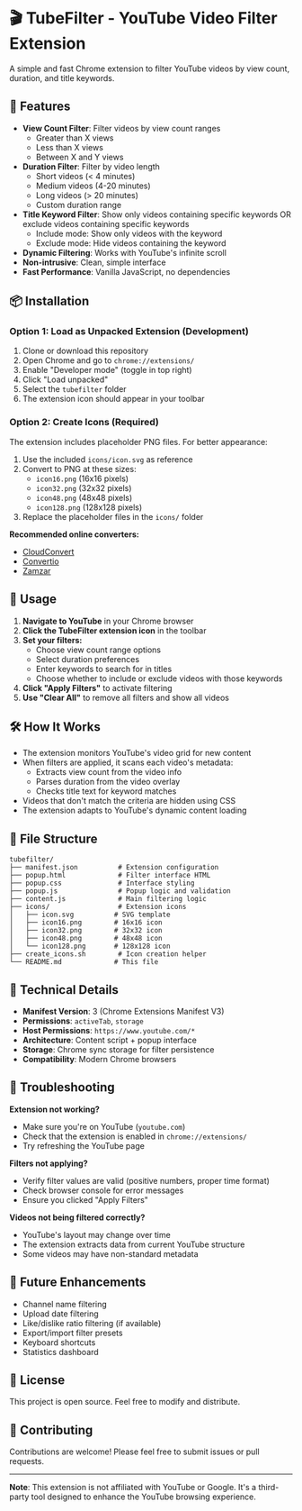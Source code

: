 # 🎬 TubeFilter - YouTube Video Filter Extension

A simple and fast Chrome extension to filter YouTube videos by view count, duration, and title keywords.

## 🚀 Features

- **View Count Filter**: Filter videos by view count ranges
  - Greater than X views
  - Less than X views  
  - Between X and Y views
- **Duration Filter**: Filter by video length
  - Short videos (< 4 minutes)
  - Medium videos (4-20 minutes)
  - Long videos (> 20 minutes)
  - Custom duration range
- **Title Keyword Filter**: Show only videos containing specific keywords OR exclude videos containing specific keywords
  - Include mode: Show only videos with the keyword
  - Exclude mode: Hide videos containing the keyword
- **Dynamic Filtering**: Works with YouTube's infinite scroll
- **Non-intrusive**: Clean, simple interface
- **Fast Performance**: Vanilla JavaScript, no dependencies

## 📦 Installation

### Option 1: Load as Unpacked Extension (Development)

1. Clone or download this repository
2. Open Chrome and go to `chrome://extensions/`
3. Enable "Developer mode" (toggle in top right)
4. Click "Load unpacked"
5. Select the `tubefilter` folder
6. The extension icon should appear in your toolbar

### Option 2: Create Icons (Required)

The extension includes placeholder PNG files. For better appearance:

1. Use the included `icons/icon.svg` as reference
2. Convert to PNG at these sizes:
   - `icon16.png` (16x16 pixels)
   - `icon32.png` (32x32 pixels)
   - `icon48.png` (48x48 pixels)
   - `icon128.png` (128x128 pixels)
3. Replace the placeholder files in the `icons/` folder

**Recommended online converters:**

- [CloudConvert](https://cloudconvert.com/svg-to-png)
- [Convertio](https://convertio.co/svg-png/)
- [Zamzar](https://www.zamzar.com/convert/svg-to-png/)

## 🎯 Usage

1. **Navigate to YouTube** in your Chrome browser
2. **Click the TubeFilter extension icon** in the toolbar
3. **Set your filters:**
   - Choose view count range options
   - Select duration preferences  
   - Enter keywords to search for in titles
   - Choose whether to include or exclude videos with those keywords
4. **Click "Apply Filters"** to activate filtering
5. **Use "Clear All"** to remove all filters and show all videos

## 🛠️ How It Works

- The extension monitors YouTube's video grid for new content
- When filters are applied, it scans each video's metadata:
  - Extracts view count from the video info
  - Parses duration from the video overlay
  - Checks title text for keyword matches
- Videos that don't match the criteria are hidden using CSS
- The extension adapts to YouTube's dynamic content loading

## 📁 File Structure

```text
tubefilter/
├── manifest.json          # Extension configuration
├── popup.html             # Filter interface HTML
├── popup.css              # Interface styling
├── popup.js               # Popup logic and validation
├── content.js             # Main filtering logic
├── icons/                 # Extension icons
│   ├── icon.svg          # SVG template
│   ├── icon16.png        # 16x16 icon
│   ├── icon32.png        # 32x32 icon
│   ├── icon48.png        # 48x48 icon
│   └── icon128.png       # 128x128 icon
├── create_icons.sh        # Icon creation helper
└── README.md             # This file
```

## 🔧 Technical Details

- **Manifest Version**: 3 (Chrome Extensions Manifest V3)
- **Permissions**: `activeTab`, `storage`
- **Host Permissions**: `https://www.youtube.com/*`
- **Architecture**: Content script + popup interface
- **Storage**: Chrome sync storage for filter persistence
- **Compatibility**: Modern Chrome browsers

## 🐛 Troubleshooting

**Extension not working?**

- Make sure you're on YouTube (`youtube.com`)
- Check that the extension is enabled in `chrome://extensions/`
- Try refreshing the YouTube page

**Filters not applying?**

- Verify filter values are valid (positive numbers, proper time format)
- Check browser console for error messages
- Ensure you clicked "Apply Filters"

**Videos not being filtered correctly?**

- YouTube's layout may change over time
- The extension extracts data from current YouTube structure
- Some videos may have non-standard metadata

## 🚀 Future Enhancements

- Channel name filtering
- Upload date filtering  
- Like/dislike ratio filtering (if available)
- Export/import filter presets
- Keyboard shortcuts
- Statistics dashboard

## 📝 License

This project is open source. Feel free to modify and distribute.

## 🤝 Contributing

Contributions are welcome! Please feel free to submit issues or pull requests.

---

**Note**: This extension is not affiliated with YouTube or Google. It's a third-party tool designed to enhance the YouTube browsing experience.
